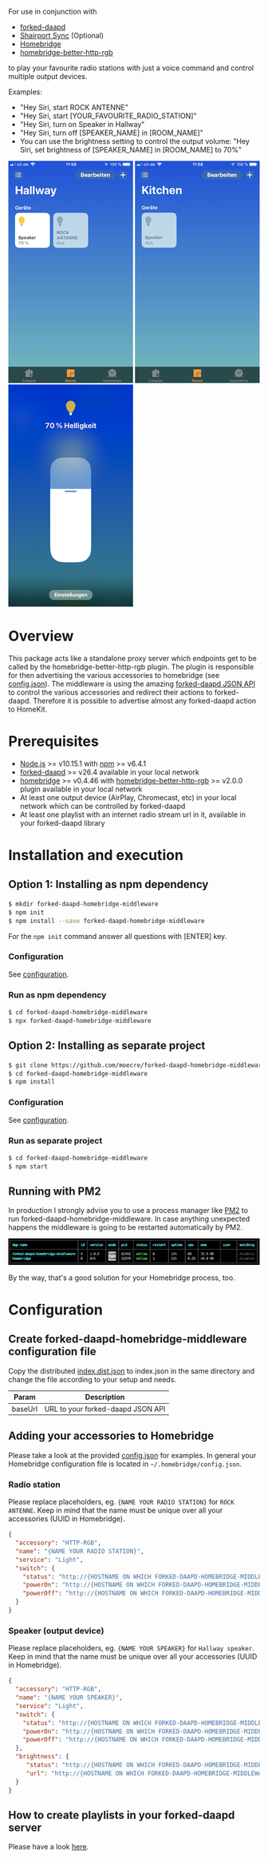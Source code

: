 For use in conjunction with
* [forked-daapd](https://github.com/ejurgensen/forked-daapd)
* [Shairport Sync](https://github.com/mikebrady/shairport-sync) (Optional)
* [Homebridge](https://github.com/nfarina/homebridge)
* [homebridge-better-http-rgb](https://github.com/jnovack/homebridge-better-http-rgb)

to play your favourite radio stations with just a voice command and control multiple output devices.

Examples:

* "Hey Siri, start ROCK ANTENNE"
* "Hey Siri, start [YOUR_FAVOURITE_RADIO_STATION]"
* "Hey Siri, turn on Speaker in Hallway"
* "Hey Siri, turn off [SPEAKER_NAME] in [ROOM_NAME]"
* You can use the brightness setting to control the output volume: "Hey Siri, set brightness of [SPEAKER_NAME] in [ROOM_NAME] to 70%"

![Hallway](docs/Home.app-Hallway.PNG)
![Kitchen](docs/Home.app-Kitchen.PNG)
![Volume control](docs/Home.app-Speaker-Volume.PNG)

# Overview

This package acts like a standalone proxy server which endpoints get to be called by the homebridge-better-http-rgb plugin.
The plugin is responsible for then advertising the various accessories to homebridge (see [config.json](config/homebridge/config.json)).
The middleware is using the amazing [forked-daapd JSON API](https://github.com/ejurgensen/forked-daapd/blob/master/README_JSON_API.md)
to control the various accessories and redirect their actions to forked-daapd. Therefore it is possible to advertise almost
any forked-daapd action to HomeKit.

# Prerequisites

* [Node.js](https://nodejs.org/en/) >= v10.15.1 with [npm](https://www.npmjs.com) >= v6.4.1
* [forked-daapd](https://github.com/ejurgensen/forked-daapd) >= v26.4 available in your local network
* [homebridge](https://homebridge.io) >= v0.4.46 with [homebridge-better-http-rgb](https://www.npmjs.com/package/homebridge-better-http-rgb) >= v2.0.0 plugin available in your local network
* At least one output device (AirPlay, Chromecast, etc) in your local network which can be controlled by forked-daapd
* At least one playlist with an internet radio stream url in it, available in your forked-daapd library

# Installation and execution

## Option 1: Installing as npm dependency

```bash
$ mkdir forked-daapd-homebridge-middleware
$ npm init
$ npm install --save forked-daapd-homebridge-middleware
```

For the `npm init` command answer all questions with [ENTER] key.

### Configuration
See [configuration](#configuration).

### Run as npm dependency

```bash
$ cd forked-daapd-homebridge-middleware
$ npx forked-daapd-homebridge-middleware
```

## Option 2: Installing as separate project

```bash
$ git clone https://github.com/moecre/forked-daapd-homebridge-middleware.git
$ cd forked-daapd-homebridge-middleware
$ npm install
```

### Configuration
See [configuration](#configuration).

### Run as separate project

```bash
$ cd forked-daapd-homebridge-middleware
$ npm start
```

## Running with PM2

In production I strongly advise you to use a process manager like [PM2](http://pm2.keymetrics.io) to run forked-daapd-homebridge-middleware.
In case anything unexpected happens the middleware is going to be restarted automatically by PM2.

![PM2 status](docs/PM2-status.png)

By the way, that's a good solution for your Homebridge process, too.

# Configuration

## Create forked-daapd-homebridge-middleware configuration file

Copy the distributed [index.dist.json](config/index.dist.json) to index.json in the same directory and change the file
according to your setup and needs.

| Param   | Description                       |
|---------|-----------------------------------|
| baseUrl | URL to your forked-daapd JSON API |

## Adding your accessories to Homebridge

Please take a look at the provided [config.json](config/homebridge/config.json) for examples. In general your Homebridge
configuration file is located in `~/.homebridge/config.json`.

### Radio station

Please replace placeholders, eg. `{NAME YOUR RADIO STATION}` for `ROCK ANTENNE`. Keep in mind that the name must
be unique over all your accessories (UUID in Homebridge).

```json
{
  "accessory": "HTTP-RGB",
  "name": "{NAME YOUR RADIO STATION}",
  "service": "Light",
  "switch": {
    "status": "http://{HOSTNAME ON WHICH FORKED-DAAPD-HOMEBRIDGE-MIDDLEWARE IS RUNNING}:3000/playlists/{URL ENCODED NAME OF THE PLAYLIST IN FORKED-DAAPD}",
    "powerOn": "http://{HOSTNAME ON WHICH FORKED-DAAPD-HOMEBRIDGE-MIDDLEWARE IS RUNNING}:3000/playlists/{URL ENCODED NAME OF THE PLAYLIST IN FORKED-DAAPD}/play",
    "powerOff": "http://{HOSTNAME ON WHICH FORKED-DAAPD-HOMEBRIDGE-MIDDLEWARE IS RUNNING}:3000/player/stop"
  }
}
```

### Speaker (output device)

Please replace placeholders, eg. `{NAME YOUR SPEAKER}` for `Hallway speaker`. Keep in mind that the name must be 
unique over all your accessories (UUID in Homebridge).

```json
{
  "accessory": "HTTP-RGB",
  "name": "{NAME YOUR SPEAKER}",
  "service": "Light",
  "switch": {
    "status": "http://{HOSTNAME ON WHICH FORKED-DAAPD-HOMEBRIDGE-MIDDLEWARE IS RUNNING}:3000/outputs/{URL ENCODED NAME OF OUTPUT DEVICE IN FORKED-DAAPD}",
    "powerOn": "http://{HOSTNAME ON WHICH FORKED-DAAPD-HOMEBRIDGE-MIDDLEWARE IS RUNNING}:3000/outputs/{URL ENCODED NAME OF OUTPUT DEVICE IN FORKED-DAAPD}/state/on",
    "powerOff": "http://{HOSTNAME ON WHICH FORKED-DAAPD-HOMEBRIDGE-MIDDLEWARE IS RUNNING}:3000/outputs/{URL ENCODED NAME OF OUTPUT DEVICE IN FORKED-DAAPD}/state/off"
  },
  "brightness": {
     "status": "http://{HOSTNAME ON WHICH FORKED-DAAPD-HOMEBRIDGE-MIDDLEWARE IS RUNNING}:3000/outputs/{URL ENCODED NAME OF OUTPUT DEVICE IN FORKED-DAAPD}/volume",
     "url": "http://{HOSTNAME ON WHICH FORKED-DAAPD-HOMEBRIDGE-MIDDLEWARE IS RUNNING}:3000/outputs/{URL ENCODED NAME OF OUTPUT DEVICE IN FORKED-DAAPD}/volume/%s"
  }
}
```

## How to create playlists in your forked-daapd server

Please have a look [here](https://github.com/ejurgensen/forked-daapd#playlists-and-internet-radio).